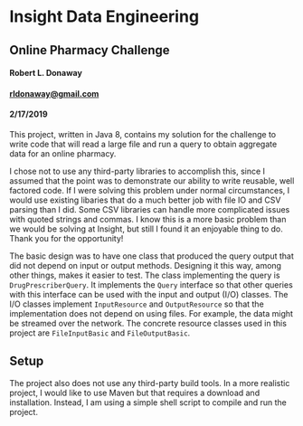 # Insight Data Engineering
## Online Pharmacy Challenge

#### Robert L. Donaway
#### rldonaway@gmail.com
#### 2/17/2019

This project, written in Java 8, contains my solution for the challenge to write code
that will read a large file and run a query to obtain aggregate data for an
online pharmacy.

I chose not to use any third-party libraries to accomplish this, since I assumed that
the point was to demonstrate our ability to write reusable, well factored code. If
I were solving this problem under normal circumstances, I would use existing libaries
that do a much better job with file IO and CSV parsing than I did. Some CSV libraries
can handle more complicated issues with quoted strings and commas. I know this is
a more basic problem than we would be solving at Insight, but still I found it an
enjoyable thing to do. Thank you for the opportunity!

The basic design was to have one class that produced the query output that did not
depend on input or output methods. Designing it this way, among other things, makes
it easier to test. The class implementing the query is `DrugPrescriberQuery`. It 
implements the `Query` interface so that other queries with this interface can be 
used with the input and output (I/O) classes. The I/O classes implement 
`InputResource` and `OutputResource` so that the implementation does not depend on 
using files. For example, the data might be streamed over the network. The concrete
resource classes used in this project are `FileInputBasic` and `FileOutputBasic`. 

## Setup
The project also does not use any third-party build tools. In a more realistic 
project, I would like to use Maven but that requires a download and installation. 
Instead, I am using a simple shell script to compile and run the project.

